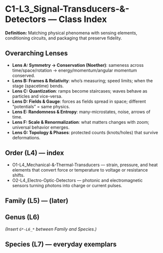 # C1-L3_Signal-Transducers-&-Detectors — Class Index
**Definition:** Matching physical phenomena with sensing elements, conditioning circuits, and packaging that preserve fidelity.
## Overarching Lenses

- **Lens A: Symmetry -> Conservation (Noether)**: sameness across time/space/rotation → energy/momentum/angular momentum conserved.
- **Lens B: Frames & Relativity**: who’s measuring; speed limits; when the stage (spacetime) bends.
- **Lens C: Quantization**: ramps become staircases; waves behave as particles and vice-versa.
- **Lens D: Fields & Gauge**: forces as fields spread in space; different “potentials” = same physics.
- **Lens E: Randomness & Entropy**: many-microstates, noise, arrows of time.
- **Lens F: Scale & Renormalization**: what matters changes with zoom; universal behavior emerges.
- **Lens G: Topology & Phases**: protected counts (knots/holes) that survive deformations.

## Order (L4) — index
- O1-L4_Mechanical-&-Thermal-Transducers — strain, pressure, and heat elements that convert force or temperature to voltage or resistance shifts.
- O2-L4_Electro-Optic-Detectors — photonic and electromagnetic sensors turning photons into charge or current pulses.
## Family (L5) — (later)
## Genus (L6)
_(Insert `G*-L6_*` between Family and Species.)_
## Species (L7) — everyday exemplars
